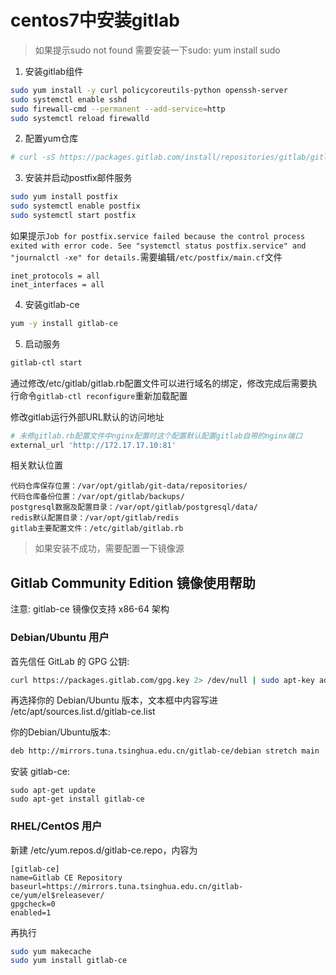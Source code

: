 # centos7中安装gitlab

> 如果提示sudo not found 需要安装一下sudo: yum install sudo
1. 安装gitlab组件
```bash
sudo yum install -y curl policycoreutils-python openssh-server
sudo systemctl enable sshd
sudo firewall-cmd --permanent --add-service=http
sudo systemctl reload firewalld
```
2. 配置yum仓库
```bash
# curl -sS https://packages.gitlab.com/install/repositories/gitlab/gitlab-ce/script.rpm.sh | sudo bash
```
3. 安装并启动postfix邮件服务
```bash
sudo yum install postfix
sudo systemctl enable postfix
sudo systemctl start postfix
```

如果提示``Job for postfix.service failed because the control process exited with error code. See "systemctl status postfix.service" and "journalctl -xe" for details.``需要编辑``/etc/postfix/main.cf``文件
```
inet_protocols = all
inet_interfaces = all
```
4. 安装gitlab-ce
```bash
yum -y install gitlab-ce
```
5. 启动服务
```bash
gitlab-ctl start
```
通过修改/etc/gitlab/gitlab.rb配置文件可以进行域名的绑定，修改完成后需要执行命令``gitlab-ctl reconfigure``重新加载配置

修改gitlab运行外部URL默认的访问地址
```bash
# 未修gitlab.rb配置文件中nginx配置时这个配置默认配置gitlab自带的nginx端口
external_url 'http://172.17.17.10:81'  
```
相关默认位置
```
代码仓库保存位置：/var/opt/gitlab/git-data/repositories/
代码仓库备份位置：/var/opt/gitlab/backups/
postgresql数据及配置目录：/var/opt/gitlab/postgresql/data/
redis默认配置目录：/var/opt/gitlab/redis
gitlab主要配置文件：/etc/gitlab/gitlab.rb
```


> 如果安装不成功，需要配置一下镜像源
## Gitlab Community Edition 镜像使用帮助
注意: gitlab-ce 镜像仅支持 x86-64 架构

### Debian/Ubuntu 用户
首先信任 GitLab 的 GPG 公钥:
```bash
curl https://packages.gitlab.com/gpg.key 2> /dev/null | sudo apt-key add - &>/dev/null
```
再选择你的 Debian/Ubuntu 版本，文本框中内容写进 /etc/apt/sources.list.d/gitlab-ce.list

你的Debian/Ubuntu版本: 
```bash
deb http://mirrors.tuna.tsinghua.edu.cn/gitlab-ce/debian stretch main
```
安装 gitlab-ce:
```
sudo apt-get update
sudo apt-get install gitlab-ce
```
### RHEL/CentOS 用户
新建 /etc/yum.repos.d/gitlab-ce.repo，内容为
```vi
[gitlab-ce]
name=Gitlab CE Repository
baseurl=https://mirrors.tuna.tsinghua.edu.cn/gitlab-ce/yum/el$releasever/
gpgcheck=0
enabled=1
```
再执行
```bash
sudo yum makecache
sudo yum install gitlab-ce
```
